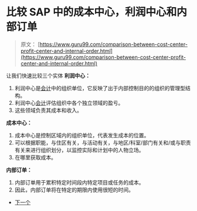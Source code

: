 # 比较 SAP 中的成本中心，利润中心和内部订单

> 原文： [https://www.guru99.com/comparison-between-cost-center-profit-center-and-internal-order.html](https://www.guru99.com/comparison-between-cost-center-profit-center-and-internal-order.html)

让我们快速比较三个实体 **利润中心：**

1.  利润中心是[会计](/accounting.html)中的组织单位，它反映了出于内部控制目的的组织的管理型结构。
2.  利润中心[会计](/accounting.html)评估组织中各个独立领域的盈亏。
3.  这些领域负责其成本和收入。

**成本中心：**

1.  成本中心是控制区域内的组织单位，代表发生成本的位置。
2.  可以根据职能，与住区有关，与活动有关，与地区/科室/部门有关和/或与职责有关来进行组织划分，以监控实际和计划中的人物立场。
3.  在哪里获取成本。

**内部订单：**

1.  内部订单用于累积特定时间段内特定项目或任务的成本。
2.  因此，内部订单将在特定的期限内使用很短的时间。

*   [下一个](/sap-fico-training-tutorials.html)
